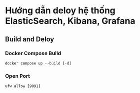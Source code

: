 # Hướng dẫn deloy hệ thống ElasticSearch, Kibana, Grafana


## Build and Deloy

### Docker Compose Build
```dockerfile
docker compose up --build [-d]
```

### Open Port
```code
ufw allow [9091]
```